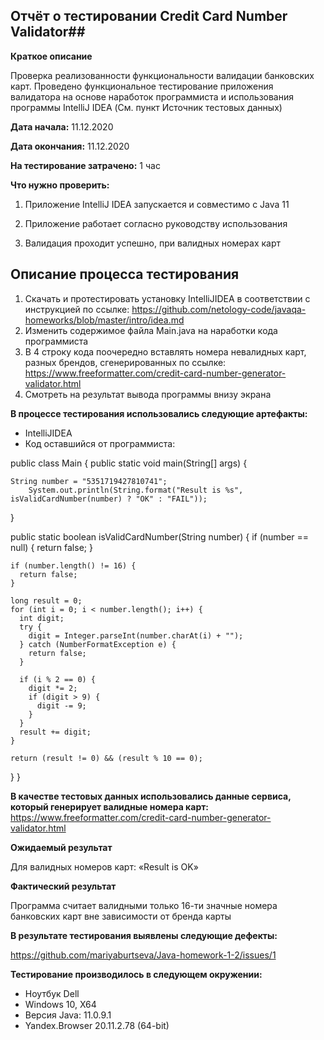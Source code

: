 ## Отчёт о тестировании Credit Card Number Validator##

 **Краткое описание**

Проверка реализованности функциональности валидации банковских карт. Проведено функциональное тестирование приложения валидатора на основе наработок программиста и использования программы IntelliJ IDEA (См. пункт Источник тестовых данных)

**Дата начала:** 11.12.2020

**Дата окончания:** 11.12.2020

**На тестирование затрачено:** 1 час 

**Что нужно проверить:**

1. Приложение IntelliJ IDEA запускается и совместимо с Java 11

2. Приложение работает согласно руководству использования

3. Валидация проходит успешно, при валидных номерах карт

## **Описание процесса тестирования** ##

1. Скачать и протестировать установку IntelliJIDEA в соответствии с инструкцией по ссылке: https://github.com/netology-code/javaqa-homeworks/blob/master/intro/idea.md
2. Изменить содержимое файла Main.java на наработки кода программиста
3. В 4 строку кода поочередно вставлять номера невалидных карт, разных брендов, сгенерированных по ссылке: https://www.freeformatter.com/credit-card-number-generator-validator.html
5. Смотреть на результат вывода программы внизу экрана 

**В процессе тестирования использовались следующие артефакты:**
* IntelliJIDEA
* Код оставшийся от программиста:

public class Main {
  public static void main(String[] args) {
    
    String number = "5351719427810741";
        System.out.println(String.format("Result is %s", isValidCardNumber(number) ? "OK" : "FAIL"));
  }

  public static boolean isValidCardNumber(String number) {
    if (number == null) {
      return false;
    }

    if (number.length() != 16) {
      return false;
    }

    long result = 0;
    for (int i = 0; i < number.length(); i++) {
      int digit;
      try {
        digit = Integer.parseInt(number.charAt(i) + "");
      } catch (NumberFormatException e) {
        return false;
      }

      if (i % 2 == 0) {
        digit *= 2;
        if (digit > 9) {
          digit -= 9;
        }
      }
      result += digit;
    }

    return (result != 0) && (result % 10 == 0);
  }
}

**В качестве тестовых данных использовались данные сервиса, который генерирует валидные номера карт:**
https://www.freeformatter.com/credit-card-number-generator-validator.html

**Ожидаемый результат**

Для валидных номеров карт: «Result is OK»

**Фактический результат**

Программа считает валидными только 16-ти значные номера банковских карт вне зависимости от бренда карты

**В результате тестирования выявлены следующие дефекты:**

https://github.com/mariyaburtseva/Java-homework-1-2/issues/1

**Тестирование производилось в следующем окружении:**

* Ноутбук Dell 
* Windows 10, X64
* Версия Java: 11.0.9.1
* Yandex.Browser 20.11.2.78 (64-bit)
